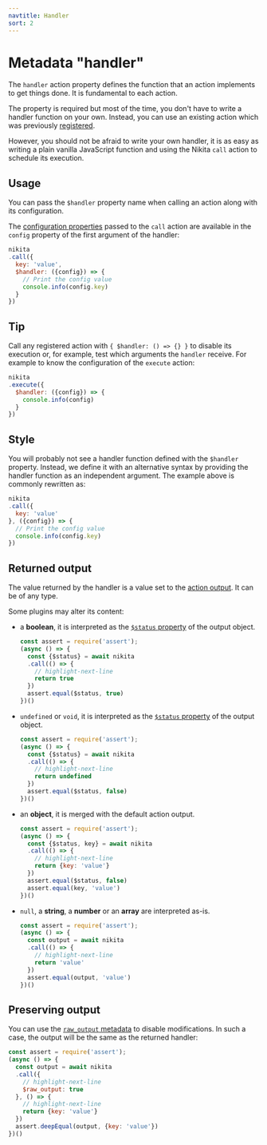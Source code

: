 ```yaml
---
navtitle: Handler
sort: 2
---
```


# Metadata "handler"

The `handler` action property defines the function that an action implements to get things done. It is fundamental to each action.

The property is required but most of the time, you don't have to write a handler function on your own. Instead, you can use an existing action which was previously [registered](/current/guide/registry/).

However, you should not be afraid to write your own handler, it is as easy as writing a plain vanilla JavaScript function and using the Nikita `call` action to schedule its execution.

## Usage

You can pass the `$handler` property name when calling an action along with its configuration.

The [configuration properties](/current/api/config/) passed to the `call` action are available in the `config` property of the first argument of the handler:

```js
nikita
.call({
  key: 'value',
  $handler: ({config}) => {
    // Print the config value
    console.info(config.key)
  }
})
```

## Tip

Call any registered action with `{ $handler: () => {} }` to disable its execution or, for example, test which arguments the `handler` receive. For example to know the configuration of the `execute` action:

```js
nikita
.execute({
  $handler: ({config}) => {
    console.info(config)
  }
})
```

## Style

You will probably not see a handler function defined with the `$handler` property. Instead, we define it with an alternative syntax by providing the handler function as an independent argument. The example above is commonly rewritten as:

```js
nikita
.call({
  key: 'value'
}, ({config}) => {
  // Print the config value
  console.info(config.key)
})
```

## Returned output

The value returned by the handler is a value set to the [action output](/current/api/output/). It can be of any type.

Some plugins may alter its content:

- a **boolean**, it is interpreted as the [`$status` property](/current/api/output/status/) of the output object.
  ```js
  const assert = require('assert');
  (async () => {
    const {$status} = await nikita
    .call(() => {
      // highlight-next-line
      return true
    })
    assert.equal($status, true)
  })()
  ```

- `undefined` or `void`, it is interpreted as the [`$status` property](/current/api/output/status/) of the output object.
  ```js
  const assert = require('assert');
  (async () => {
    const {$status} = await nikita
    .call(() => {
      // highlight-next-line
      return undefined
    })
    assert.equal($status, false)
  })()
  ```

- an **object**, it is merged with the default action output.
  ```js
  const assert = require('assert');
  (async () => {
    const {$status, key} = await nikita
    .call(() => {
      // highlight-next-line
      return {key: 'value'}
    })
    assert.equal($status, false)
    assert.equal(key, 'value')
  })()
  ```

- `null`, a **string**, a **number** or an **array** are interpreted as-is.
  ```js
  const assert = require('assert');
  (async () => {
    const output = await nikita
    .call(() => {
      // highlight-next-line
      return 'value'
    })
    assert.equal(output, 'value')
  })()
  ```

## Preserving output

You can use the [`raw_output` metadata](/current/api/metadata/raw_output/) to disable modifications. In such a case, the output will be the same as the returned handler:

```js
const assert = require('assert');
(async () => {
  const output = await nikita
  .call({
    // highlight-next-line
    $raw_output: true
  }, () => {
    // highlight-next-line
    return {key: 'value'}
  })
  assert.deepEqual(output, {key: 'value'})
})()
```
